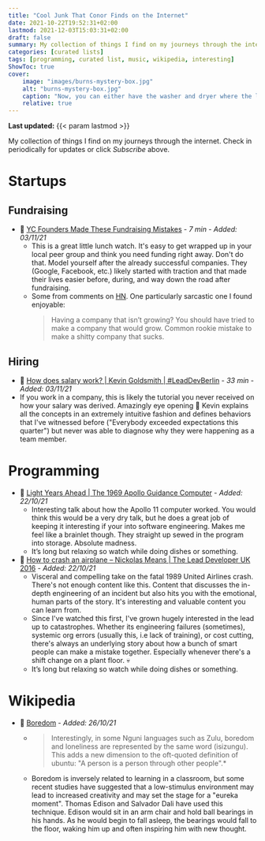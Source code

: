 ```yaml
---
title: "Cool Junk That Conor Finds on the Internet"
date: 2021-10-22T19:52:31+02:00
lastmod: 2021-12-03T15:03:31+02:00
draft: false
summary: My collection of things I find on my journeys through the internet.
categories: [curated lists]
tags: [programming, curated list, music, wikipedia, interesting]
ShowToc: true
cover:
    image: "images/burns-mystery-box.jpg"
    alt: "burns-mystery-box.jpg"
    caption: "Now, you can either have the washer and dryer where the lovely Smithers is standing, or you can trade it all in for what's in this box."
    relative: true
---
```


**Last updated:** {{< param lastmod >}}

My collection of things I find on my journeys through the internet. Check in periodically for updates or click *Subscribe* above.

# Startups

## Fundraising
- 🎥 [YC Founders Made These Fundraising Mistakes](https://youtu.be/6606a2ka-jQ) - *7 min* - *Added: 03/11/21*
  - This is a great little lunch watch. It's easy to get wrapped up in your local peer group and think you need funding right away. Don't do that. Model yourself after the already successful companies. They (Google, Facebook, etc.) likely started with traction and that made their lives easier before, during, and way down the road after fundraising.
  - Some from comments on [HN](https://news.ycombinator.com/item?id=29385033). One particularly sarcastic one I found enjoyable:
    > Having a company that isn’t growing? You should have tried to make a company that would grow. Common rookie mistake to make a shitty company that sucks.

## Hiring
- 🎥 [How does salary work? | Kevin Goldsmith | #LeadDevBerlin](https://www.youtube.com/watch?v=tVODGGocE6s) - *33 min* - *Added: 03/11/21*
 - If you work in a company, this is likely the tutorial you never received on how your salary was derived. Amazingly eye opening 👀 Kevin explains all the concepts in an extremely intuitive fashion and defines  behaviors that I've witnessed before ("Everybody exceeded expectations this quarter") but never was able to diagnose why they were happening as a team member.

# Programming
- 🎥 [Light Years Ahead | The 1969 Apollo Guidance Computer](https://youtu.be/B1J2RMorJXM) - *Added: 22/10/21*
  - Interesting talk about how the Apollo 11 computer worked. You would think this would be a very dry talk, but he does a great job of keeping it interesting if your into software engineering. Makes me feel like a brainlet though. They straight up sewed in the program into storage. Absolute madness.
  - It’s long but relaxing so watch while doing dishes or something.
- 🎥 [How to crash an airplane – Nickolas Means | The Lead Developer UK 2016](https://www.youtube.com/watch?v=099cHWSbAL8) - *Added: 22/10/21*
  - Visceral and compelling take on the fatal 1989 United Airlines crash. There's not enough content like this. Content that discusses the in-depth engineering of an incident but also hits you with the emotional, human parts of the story. It's interesting and valuable content you can learn from.
  -  Since I've watched this first, I've grown hugely interested in the lead up to catastrophes. Whether its engineering failures (sometimes), systemic org errors (usually this, i.e lack of training), or cost cutting, there's always an underlying story about how a bunch of smart people can make a mistake together. Especially whenever there's a shift change on a plant floor. 💀
  - It’s long but relaxing so watch while doing dishes or something.

# Wikipedia
- 📜 [Boredom](https://en.wikipedia.org/wiki/Boredom) - *Added: 26/10/21*
  - > Interestingly, in some Nguni languages such as Zulu, boredom and loneliness are represented by the same word (isizungu). This adds a new dimension to the oft-quoted definition of ubuntu: "A person is a person through other people".*
  - Boredom is inversely related to learning in a classroom, but some recent studies have suggested that a low-stimulus environment may lead to increased creativity and may set the stage for a "eureka moment". Thomas Edison and Salvador Dali have used this technique. Edison would sit in an arm chair and hold ball bearings in his hands. As he would begin to fall asleep, the bearings would fall to the floor, waking him up and often inspiring him with new thought.